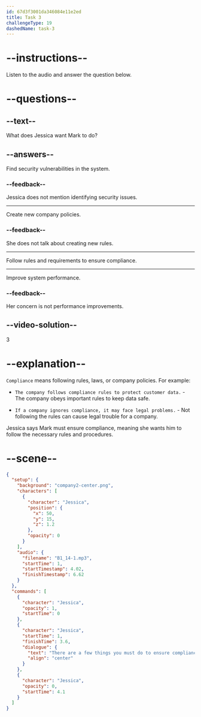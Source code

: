 ```yaml
---
id: 67d3f3001da346084e11e2ed
title: Task 3
challengeType: 19
dashedName: task-3
---
```


<!-- (Audio) Jessica: There are a few things you must do to ensure compliance. -->

# --instructions--

Listen to the audio and answer the question below.

# --questions--

## --text--

What does Jessica want Mark to do?

## --answers--

Find security vulnerabilities in the system.

### --feedback--

Jessica does not mention identifying security issues.

---

Create new company policies.

### --feedback--

She does not talk about creating new rules.

---

Follow rules and requirements to ensure compliance.

---

Improve system performance.

### --feedback--

Her concern is not performance improvements.

## --video-solution--

3

# --explanation--

`Compliance` means following rules, laws, or company policies. For example:

- `The company follows compliance rules to protect customer data.` - The company obeys important rules to keep data safe.

- `If a company ignores compliance, it may face legal problems.` - Not following the rules can cause legal trouble for a company.

Jessica says Mark must ensure compliance, meaning she wants him to follow the necessary rules and procedures.

# --scene--

```json
{
  "setup": {
    "background": "company2-center.png",
    "characters": [
      {
        "character": "Jessica",
        "position": {
          "x": 50,
          "y": 15,
          "z": 1.2
        },
        "opacity": 0
      }
    ],
    "audio": {
      "filename": "B1_14-1.mp3",
      "startTime": 1,
      "startTimestamp": 4.02,
      "finishTimestamp": 6.62
    }
  },
  "commands": [
    {
      "character": "Jessica",
      "opacity": 1,
      "startTime": 0
    },
    {
      "character": "Jessica",
      "startTime": 1,
      "finishTime": 3.6,
      "dialogue": {
        "text": "There are a few things you must do to ensure compliance.",
        "align": "center"
      }
    },
    {
      "character": "Jessica",
      "opacity": 0,
      "startTime": 4.1
    }
  ]
}
```
